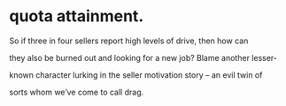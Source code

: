 # quota attainment.

So if three in four sellers report high levels of drive, then how can

they also be burned out and looking for a new job? Blame another lesser-

known character lurking in the seller motivation story – an evil twin of

sorts whom we’ve come to call drag.